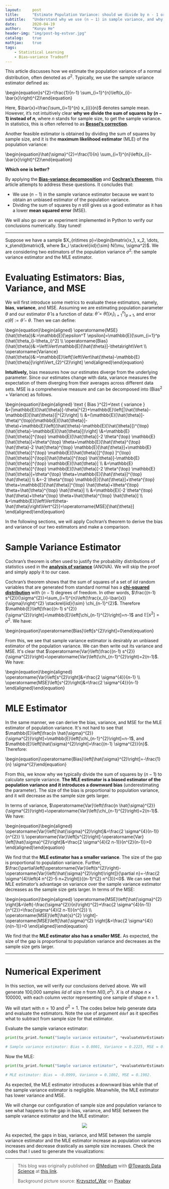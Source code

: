 ```yaml
---
layout:     post
title:      "Estimate Population Variance: should we divide by n - 1 or n"
subtitle:   "Understand why we use (n − 1) in sample variance, and why dividing by n still gives us a good estimator"
date:       2020-04-19
author:     "Kunyu He"
header-img: "img/post-bg-estvar.jpg"
catalog:    true
mathjax:    true
tags:
    - Statistical Learning
    - Bias–variance Tradeoff
---
```


This article discusses how we estimate the population variance of a normal distribution, often denoted as $\sigma^2$. Typically, we use the sample variance estimator defined as:

\begin{equation}s^{2}=\frac{1}{n-1} \sum_{i=1}^{n}\left(x_{i}-\bar{x}\right)^{2}\end{equation}

Here, $\bar{x}=\frac{\sum_{i=1}^{n} x_{i}}{n}$ denotes sample mean. However, it’s not intuitively clear **why we divide the sum of squares by $(n - 1)$ instead of $n$**, where $n$ stands for sample size, to get the sample variance. In statistics, this is often referred to as [**Bessel’s correction**](https://en.wikipedia.org/wiki/Bessel's_correction).

Another feasible estimator is obtained by dividing the sum of squares by sample size, and it is the **maximum likelihood estimator** (MLE) of the population variance:

\begin{equation}\hat{\sigma}^{2}=\frac{1}{n} \sum_{i=1}^{n}\left(x_{i}-\bar{x}\right)^{2}\end{equation}

**Which one is better?**

By applying the [**Bias-variance decomposition**](https://www.wikiwand.com/en/Bias–variance_tradeoff) and [**Cochran’s theorem**](https://www.wikiwand.com/en/Cochran's_theorem), this article attempts to address these questions. It concludes that:

- We use $(n - 1)$ in the sample variance estimator because we want to obtain an unbiased estimator of the population variance.
- Dividing the sum of squares by $n$ still gives us a good estimator as it has a lower **mean squared error** (MSE).

We will also go over an experiment implemented in Python to verify our conclusions numerically. Stay tuned!

---

Suppose we have a sample $X_{n\times p}=\begin{bmatrix}x_1, x_2, \dots, x_p\end{bmatrix}$, where $x_i \stackrel{iid}{\sim} N(\mu, \sigma^2)$. We are considering two estimators of the population variance $\sigma^2$: the sample variance estimator and the MLE estimator.

# **Evaluating Estimators: Bias, Variance, and MSE**

We will first introduce some metrics to evaluate these estimators, namely, **bias**, **variance**, and MSE. Assuming we are estimating population parameter $\theta$ and our estimator $\hat{\theta}$ is a function of data: $\hat{\theta}=\hat{\theta}\left(\{x_i\}_{i=1}^n\right)_{p\times 1}$, and error $\epsilon(\hat{\theta}):=\hat{\theta}-\theta$. Then we can define:

\begin{equation}\begin{aligned}
\operatorname{MSE}(\hat{\theta})&:=\mathbb{E}[\epsilon^T \epsilon]=\mathbb{E}[\sum_{i=1}^p (\hat{\theta_i}-\theta_i)^2] \\\ \operatorname{Bias}(\hat{\theta})&:=\left\Vert\mathbb{E}[\hat{\theta}]-\theta\right\Vert \\\ \operatorname{Variance}(\hat{\theta})&:=\mathbb{E}\left[\left\Vert\hat{\theta}-\mathbb{E}[\hat{\theta}]\right\Vert_{2}^{2}\right] \end{aligned}\end{equation}

**Intuitively,** bias measures how our estimates diverge from the underlying parameter. Since our estimates change with data, variance measures the expectation of them diverging from their averages across different data sets. MSE is a comprehensive measure and can be decomposed into $(\text{Bias}^2 + \text{Variance})$ as follows.

\begin{equation}\begin{aligned}
\text { Bias }^{2}+\text { variance } &=\|\mathbb{E}[\hat{\theta}]-\theta\|^{2}+\mathbb{E}\left[\|\hat{\theta}-\mathbb{E}[\hat{\theta}]\|^{2}\right] \\\ &=(\mathbb{E}[\hat{\theta}]-\theta)^{\top}(\mathbb{E}[\hat{\theta}]-\theta)+\mathbb{E}\left[(\hat{\theta}-\mathbb{E}[\hat{\theta}])^{\top}(\hat{\theta}-\mathbb{E}[\hat{\theta}])\right] \\\&=\mathbb{E}[\hat{\theta}]^{\top} \mathbb{E}[\hat{\theta}]-2 \theta^{\top} \mathbb{E}[\hat{\theta}]+\theta^{\top} \theta+\mathbb{E}[\hat{\theta}^{\top} \hat{\theta}-2 \hat{\theta}^{\top} \mathbb{E}[\hat{\theta}]+\mathbb{E}[\hat{\theta}]^{\top} \mathbb{E}[\hat{\theta}]]^{\top} ]^{\top}[\hat{\theta}]^{\top}[\hat{\theta}]^{\top} \hat{\theta}]-\mathbb{E}[\hat{\theta}]^{\top} \mathbb{E}[\hat{\theta}] \\\ &=\mathbb{E}[\hat{\theta}]^{\top} \mathbb{E}[\hat{\theta}]-2 \theta^{\top} \mathbb{E}[\hat{\theta}]+\theta^{\top} \theta+\mathbb{E}[\hat{\theta}]^{\top} \hat{\theta}] \\\ &=-2 \theta^{\top} \mathbb{E}[\hat{\theta}]+\theta^{\top} \theta+\mathbb{E}[\hat{\theta}]^{\top} \hat{\theta}+\theta^{\top} \theta+\hat{\theta}^{\top} \hat{\theta}] \\\ &=\mathbb{E}[-2 \theta^{\top} \hat{\theta}+\theta^{\top} \theta+\hat{\theta}^{\top} \hat{\theta}] \\\ &=\mathbb{E}[\left\Vert\theta-\hat{\theta}\right\Vert^{2}]=\operatorname{MSE}[\hat{\theta}]
\end{aligned}\end{equation}

In the following sections, we will apply Cochran’s theorem to derive the bias and variance of our two estimators and make a comparison.

# Sample Variance Estimator

Cochran’s theorem is often used to justify the probability distributions of statistics used in the [**analysis of variance**](https://www.wikiwand.com/en/Analysis_of_variance) (ANOVA). We will skip the proof and simply apply it to our case.

Cochran’s theorem shows that the sum of squares of a set of $iid$ random variables that are generated from standard normal has a [**chi-squared distribution**](https://www.wikiwand.com/en/Chi-squared_distribution) with $(n - 1)$ degrees of freedom. In other words, $\frac{(n-1) s^{2}}{\sigma^{2}}=\sum_{i=1}^{n}\left(\frac{x_{i}-\bar{x}}{\sigma}\right)^{2} \stackrel{iid}{\sim} \chi_{n-1}^{2}$. Therefore $\mathbb{E}\left[\frac{(n-1) s^{2}}{\sigma^{2}}\right]=\mathbb{E}\left[\chi_{n-1}^{2}\right]=n-1$ and $\mathbb{E}\left[s^{2}\right]=\sigma^{2}$. We have:

\begin{equation}\operatorname{Bias}\left[s^{2}\right]=0\end{equation}

From this, we see that sample variance estimator is desirably an unbiased estimator of the population variance. We can then write out its variance and MSE. It's clear that $\operatorname{Var}\left(\frac{(n-1) s^{2}}{\sigma^{2}}\right)=\operatorname{Var}\left(\chi_{n-1}^{2}\right)=2(n-1)$. We have:

\begin{equation}\begin{aligned}
\operatorname{Var}\left[s^{2}\right]&=\frac{2 \sigma^{4}}{n-1} \\\ \operatorname{MSE}\left[s^{2}\right]&=\frac{2 \sigma^{4}}{n-1}
\end{aligned}\end{equation}

# MLE Estimator

In the same manner, we can derive the bias, variance, and MSE for the MLE estimator of population variance. It's not hard to see that $\mathbb{E}\left[\frac{n \hat{\sigma}^{2}}{\sigma^{2}}\right]=\mathbb{E}\left[\chi_{n-1}^{2}\right]=n-1$, and $\mathbb{E}\left[\hat{\sigma}^{2}\right]=\frac{(n-1) \sigma^{2}}{n}$. Therefore:

\begin{equation}\operatorname{Bias}\left[\hat{\sigma}^{2}\right]=-\frac{1}{n} \sigma^{2}\end{equation}

From this, we know why we typically divide the sum of squares by $(n - 1)$ to calculate sample variance. **The MLE estimator is a biased estimator of the population variance and it introduces a downward bias** (underestimating the parameter). The size of the bias is proportional to population variance, and it will decrease as the sample size gets larger.

In terms of variance, $\operatorname{Var}\left(\frac{n \hat{\sigma}^{2}}{\sigma^{2}}\right)=\operatorname{Var}\left(\chi_{n-1}^{2}\right)=2(n-1)$. We have:

\begin{equation}\begin{aligned}
\operatorname{Var}\left[\hat{\sigma}^{2}\right]&=\frac{2 \sigma^{4}(n-1)}{n^{2}} \\\ \operatorname{Var}\left[s^{2}\right]-\operatorname{Var} \left[\hat{\sigma}^{2}\right]&=\frac{2 \sigma^{4}(2 n-1)}{n^{2}(n-1)}>0
\end{aligned}\end{equation}

We find that the **MLE estimator has a smaller variance**. The size of the gap is proportional to population variance. Further, $\frac{\partial\left[\operatorname{Var}\left(s^{2}\right)-\operatorname{Var}\left(\hat{\sigma}^{2}\right)\right]}{\partial n}=-\frac{2 \sigma^{4}\left(4 n^{2}-5 n+2\right)}{(n-1)^{2} n^{3}}<0$. We can see that MLE estimator’s advantage on variance over the sample variance estimator decreases as the sample size gets larger. In terms of the MSE:

\begin{equation}\begin{aligned}
\operatorname{MSE}\left[\hat{\sigma}^{2} \right]&=\left(-\frac{\sigma^{2}}{n}\right)^{2}+\frac{2 \sigma^{4}(n-1)}{n^{2}}=\frac{\sigma^{4}(2 n-1)}{n^{2}} \\\ \operatorname{MSE}\left[\hat{s}^{2} \right]- \operatorname{MSE}\left[\hat{\sigma}^{2} \right]&=\frac{2 \sigma^{4}}{n(n-1)}>0
\end{aligned}\end{equation}

We find that the **MLE estimator also has a smaller MSE.** As expected, the size of the gap is proportional to population variance and decreases as the sample size gets larger.

---

# Numerical Experiment

In this section, we will verify our conclusions derived above. We will generate 100,000 samples $iid$ of size $n$ from $N(0, \sigma^2)$. $X$ is of shape $n × 100000$, with each column vector representing one sample of shape $n × 1$.

<script src="https://gist.github.com/KunyuHe/da9b9d561b4e86e59f94cbe35fe81427.js"></script>

We will start with $n = 10$ and $\sigma^2 = 1$. The codes below help generate data and evaluate the estimators. Note the use of argument `ddof` as it specifies what to subtract from sample size for that estimator.

<script src="https://gist.github.com/KunyuHe/786d2344200f6474b7f71239ebf69dce.js"></script>

Evaluate the sample variance estimator:

```python
print(to_print.format("Sample variance estimator", *evaluateVarEstimator(X)))

# Sample variance estimator: Bias = 0.0001, Variance = 0.2225, MSE = 0.2225.
```

Now the MLE:

````python
print(to_print.format("Sample variance estimator", *evaluateVarEstimator(X, ddof=0)))

# MLE estimator: Bias = -0.0999, Variance = 0.1802, MSE = 0.1902.
````

As expected, the MLE estimator introduces a downward bias while that of the sample variance estimator is negligible. Meanwhile, the MLE estimator has lower variance and MSE.

We will change our configuration of sample size and population variance to see what happens to the gap in bias, variance, and MSE between the sample variance estimator and the MLE estimator:

<script src="https://gist.github.com/KunyuHe/baec1f275b1a101f701fa4554818a81c.js"></script>

<div style="text-align:center"><img src="/img/in-post/estvar-1.png" /></div>

As expected, the gaps in bias, variance, and MSE between the sample variance estimator and the MLE estimator increase as population variances increases and decrease drastically as sample size increases. Check the codes that I used to generate the visualizations:

<script src="https://gist.github.com/KunyuHe/91ff744f377bbe5bc471cf83fa83aacd.js"></script>

---

> This blog was originally published on [@Medium](https://medium.com/) with [@Towards Data Science](https://towardsdatascience.com/) at [this link](https://towardsdatascience.com/statistics-in-ml-estimating-population-variance-1f484184f247).
>
> Background picture source: [Krzysztof_War](https://pixabay.com/users/krzysztof_war-15416064/) on [Pixabay](https://pixabay.com/)